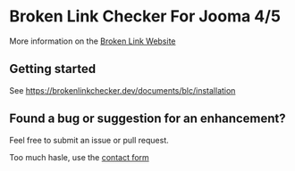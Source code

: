 # Broken Link Checker For Jooma 4/5

More information on the [Broken Link Website](https://brokenlinkchecker.dev/)

## Getting started

See https://brokenlinkchecker.dev/documents/blc/installation

## Found a bug or suggestion for an enhancement?

Feel free to submit an issue or pull request.

Too much hasle, use the [contact form](https://brokenlinkchecker.dev/contact)


